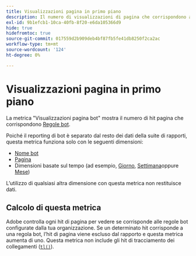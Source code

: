 ```yaml
---
title: Visualizzazioni pagina in primo piano
description: Il numero di visualizzazioni di pagina che corrispondono alle regole di bot.
exl-id: 9b1efcb1-10ca-40fb-8f20-e6da105366d9
hide: true
hidefromtoc: true
source-git-commit: 017559d2b909deb4bf87fb5fe41db8250f2ca2ac
workflow-type: tm+mt
source-wordcount: '124'
ht-degree: 0%

---
```


# Visualizzazioni pagina in primo piano

La metrica &quot;Visualizzazioni pagina bot&quot; mostra il numero di hit pagina che corrispondono [Regole bot](/help/admin/admin/c-manage-report-suites/c-edit-report-suites/general/bot-removal/bot-rules.md).

Poiché il reporting di bot è separato dal resto dei dati della suite di rapporti, questa metrica funziona solo con le seguenti dimensioni:

* [Nome bot](../dimensions/bot-name.md)
* [Pagina](../dimensions/page.md)
* Dimensioni basate sul tempo (ad esempio, [Giorno](../dimensions/day.md), [Settimana](../dimensions/week.md)oppure [Mese](../dimensions/month.md))

L’utilizzo di qualsiasi altra dimensione con questa metrica non restituisce dati.

## Calcolo di questa metrica

Adobe controlla ogni hit di pagina per vedere se corrisponde alle regole bot configurate dalla tua organizzazione. Se un determinato hit corrisponde a una regola bot, l’hit di pagina viene escluso dal rapporto e questa metrica aumenta di uno. Questa metrica non include gli hit di tracciamento dei collegamenti ([`tl()`](/help/implement/vars/functions/tl-method.md)).
